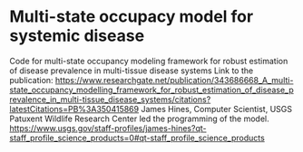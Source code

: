 # Multi-state occupacy model for systemic disease
Code for multi-state occupancy modeling framework for robust estimation of disease prevalence in multi-tissue disease systems
Link to the publication: https://www.researchgate.net/publication/343686668_A_multi-state_occupancy_modelling_framework_for_robust_estimation_of_disease_prevalence_in_multi-tissue_disease_systems/citations?latestCitations=PB%3A350415869
James Hines, Computer Scientist, USGS Patuxent Wildlife Research Center led the programming of the model.
https://www.usgs.gov/staff-profiles/james-hines?qt-staff_profile_science_products=0#qt-staff_profile_science_products
